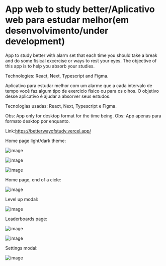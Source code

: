 # App web to study better/Aplicativo web para estudar melhor(em desenvolvimento/under development)
App to study better with alarm set that each time you should take a break and do some fisical excercise or ways to rest your eyes. The objective of this app is to help you absorb your studies. 

Technologies: React, Next, Typescript and Figma.

Aplicativo para estudar melhor com um alarme que a cada intervalo de tempo você faz algum tipo de exercicio fisico ou para os olhos. O objetivo desse aplicativo é ajudar a absorver seus estudos.

Tecnologias usadas: React, Next, Typescript e Figma.

Obs: App only for desktop format for the time being.
Obs: App apenas para formato desktop por enquanto.

Link:https://betterwayofstudy.vercel.app/

Home page light/dark theme:

![image](https://user-images.githubusercontent.com/62312987/129128766-0c56e5a1-8634-40cb-b32b-328c3b740ee2.png)

![image](https://user-images.githubusercontent.com/62312987/129128806-db021f65-b0a4-4aa6-ac91-5cf3398c5351.png)

![image](https://user-images.githubusercontent.com/62312987/129128583-1cfe018c-6f9d-40c6-9a34-fc1731dc754e.png)


Home page, end of a cicle:

![image](https://user-images.githubusercontent.com/62312987/129128685-0b44ae6b-7537-4d39-abdc-ea12b0c86d14.png)


Level up modal:

![image](https://user-images.githubusercontent.com/62312987/129128862-b4391e15-a338-498c-8256-ad4ecb042486.png)


Leaderboards page:

![image](https://user-images.githubusercontent.com/62312987/129128915-708658d3-3030-4f41-926f-ff9a1a5b9cb0.png)

![image](https://user-images.githubusercontent.com/62312987/129128957-56227e3f-74fd-4e74-a1ed-3651d06321b8.png)

Settings modal:

![image](https://user-images.githubusercontent.com/62312987/129129021-03802be3-e44d-4169-94d1-4cb15fccf50d.png)

